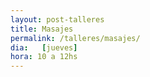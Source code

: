 ```yaml
---
layout: post-talleres
title: Masajes
permalink: /talleres/masajes/
dia:   [jueves]
hora: 10 a 12hs
---
```

